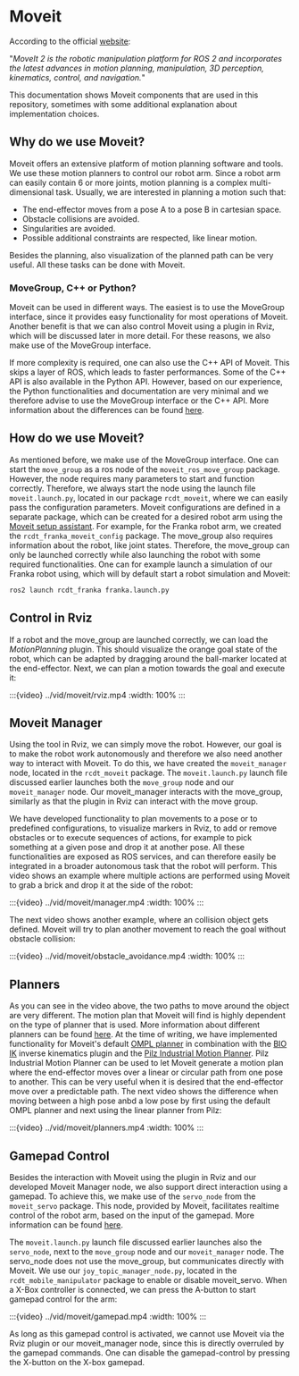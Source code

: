 <!--
SPDX-FileCopyrightText: Alliander N. V.

SPDX-License-Identifier: Apache-2.0
-->

# Moveit

According to the official [website](https://moveit.picknik.ai/main/index.html):

"*MoveIt 2 is the robotic manipulation platform for ROS 2 and incorporates the latest advances in motion planning, manipulation, 3D perception, kinematics, control, and navigation.*"

This documentation shows Moveit components that are used in this repository, sometimes with some additional explanation about implementation choices.

## Why do we use Moveit?

Moveit offers an extensive platform of motion planning software and tools. We use these motion planners to control our robot arm. Since a robot arm can easily contain 6 or more joints, motion planning is a complex multi-dimensional task. Usually, we are interested in planning a motion such that:

- The end-effector moves from a pose A to a pose B in cartesian space.
- Obstacle collisions are avoided.
- Singularities are avoided.
- Possible additional constraints are respected, like linear motion.

Besides the planning, also visualization of the planned path can be very useful. All these tasks can be done with Moveit.

### MoveGroup, C++ or Python?

Moveit can be used in different ways. The easiest is to use the MoveGroup interface, since it provides easy functionality for most operations of Moveit. Another benefit is that we can also control Moveit using a plugin in Rviz, which will be discussed later in more detail. For these reasons, we also make use of the MoveGroup interface.

If more complexity is required, one can also use the C++ API of Moveit. This skips a layer of ROS, which leads to faster performances. Some of the C++ API is also available in the Python API. However, based on our experience, the Python functionalities and documentation are very minimal and we therefore advise to use the MoveGroup interface or the C++ API. More information about the differences can be found [here](https://moveit.picknik.ai/main/doc/examples/examples.html).

## How do we use Moveit?

As mentioned before, we make use of the MoveGroup interface. One can start the `move_group` as a ros node of the `moveit_ros_move_group` package. However, the node requires many parameters to start and function correctly. Therefore, we always start the node using the launch file `moveit.launch.py`, located in our package `rcdt_moveit`, where we can easily pass the configuration parameters. Moveit configurations are defined in a separate package, which can be created for a desired robot arm using the [Moveit setup assistant](https://moveit.picknik.ai/main/doc/examples/setup_assistant/setup_assistant_tutorial.html). For example, for the Franka robot arm, we created the `rcdt_franka_moveit_config` package. The move_group also requires information about the robot, like joint states. Therefore, the move_group can only be launched correctly while also launching the robot with some required functionalities. One can for example launch a simulation of our Franka robot using, which will by default start a robot simulation and Moveit:

```bash
ros2 launch rcdt_franka franka.launch.py
```

## Control in Rviz

If a robot and the move_group are launched correctly, we can load the *MotionPlanning* plugin. This should visualize the orange goal state of the robot, which can be adapted by dragging around the ball-marker located at the end-effector. Next, we can plan a motion towards the goal and execute it:

:::{video} ../vid/moveit/rviz.mp4
:width: 100%
:::

## Moveit Manager

Using the tool in Rviz, we can simply move the robot. However, our goal is to make the robot work autonomously and therefore we also need another way to interact with Moveit. To do this, we have created the `moveit_manager` node, located in the `rcdt_moveit` package. The `moveit.launch.py` launch file discussed earlier launches both the `move_group` node and our `moveit_manager` node. Our moveit_manager interacts with the move_group, similarly as that the plugin in Rviz can interact with the move group.

We have developed functionality to plan movements to a pose or to predefined configurations, to visualize markers in Rviz, to add or remove obstacles or to execute sequences of actions, for example to pick something at a given pose and drop it at another pose. All these functionalities are exposed as ROS services, and can therefore easily be integrated in a broader autonomous task that the robot will perform. This video shows an example where multiple actions are performed using Moveit to grab a brick and drop it at the side of the robot:

:::{video} ../vid/moveit/manager.mp4
:width: 100%
:::

The next video shows another example, where an collision object gets defined. Moveit will try to plan another movement to reach the goal without obstacle collision:

:::{video} ../vid/moveit/obstacle_avoidance.mp4
:width: 100%
:::

## Planners

As you can see in the video above, the two paths to move around the object are very different. The motion plan that Moveit will find is highly dependent on the type of planner that is used. More information about different planners can be found [here](https://moveit.ai/documentation/planners/). At the time of writing, we have implemented functionality for Moveit's default [OMPL planner](https://moveit.picknik.ai/main/doc/examples/ompl_interface/ompl_interface_tutorial.html) in combination with the [BIO IK](https://github.com/PickNikRobotics/bio_ik) inverse kinematics plugin and the [Pilz Industrial Motion Planner](https://moveit.picknik.ai/main/doc/how_to_guides/pilz_industrial_motion_planner/pilz_industrial_motion_planner.html). Pilz Industrial Motion Planner can be used to let Moveit generate a motion plan where the end-effector moves over a linear or circular path from one pose to another. This can be very useful when it is desired that the end-effector move over a predictable path. The next video shows the difference when moving between a high pose anbd a low pose by first using the default OMPL planner and next using the linear planner from Pilz:

:::{video} ../vid/moveit/planners.mp4
:width: 100%
:::

## Gamepad Control

Besides the interaction with Moveit using the plugin in Rviz and our developed Moveit Manager node, we also support direct interaction using a gamepad. To achieve this, we make use of the `servo_node` from the `moveit_servo` package. This node, provided by Moveit, facilitates realtime control of the robot arm, based on the input of the gamepad. More information can be found [here](https://moveit.picknik.ai/main/doc/examples/realtime_servo/realtime_servo_tutorial.html).

The `moveit.launch.py` launch file discussed earlier launches also the `servo_node`, next to the `move_group` node and our `moveit_manager` node. The servo_node does not use the move_group, but communicates directly with Moveit. We use our `joy_topic_manager_node.py`, located in the `rcdt_mobile_manipulator` package to enable or disable moveit_servo. When a X-Box controller is connected, we can press the A-button to start gamepad control for the arm:

:::{video} ../vid/moveit/gamepad.mp4
:width: 100%
:::

As long as this gamepad control is activated, we cannot use Moveit via the Rviz plugin or our moveit_manager node, since this is directly overruled by the gamepad commands. One can disable the gamepad-control by pressing the X-button on the X-box gamepad.
